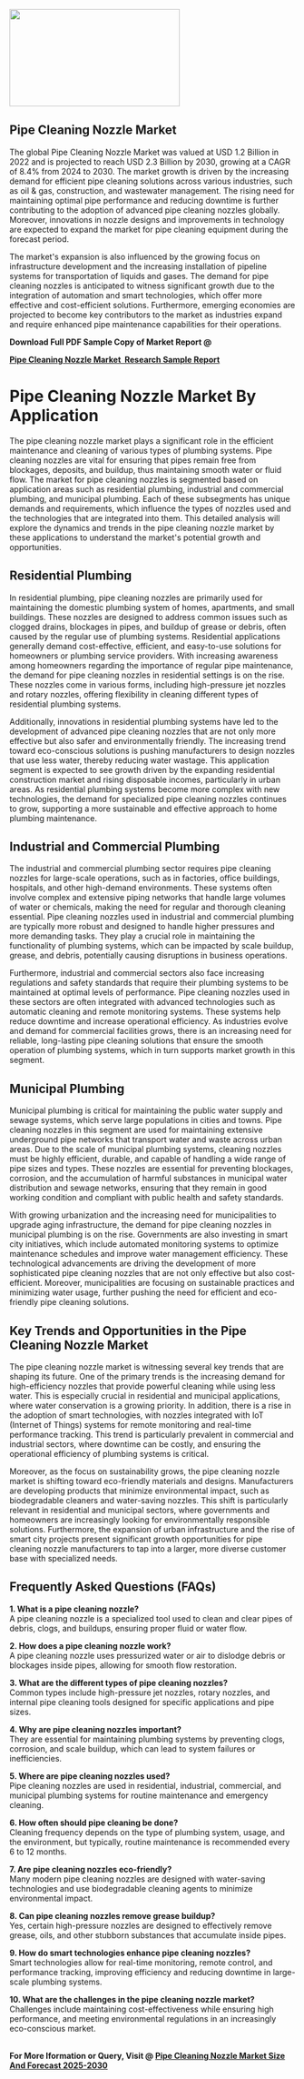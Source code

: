 <p><img class="alignnone size-medium wp-image-20088" src="https://ffe5etoiles.com/wp-content/uploads/2024/12/MST1-300x171.png" alt="" width="300" height="171" /></p><p><p> <h2>Pipe Cleaning Nozzle Market </h2><p>The global Pipe Cleaning Nozzle Market was valued at USD 1.2 Billion in 2022 and is projected to reach USD 2.3 Billion by 2030, growing at a CAGR of 8.4% from 2024 to 2030. The market growth is driven by the increasing demand for efficient pipe cleaning solutions across various industries, such as oil & gas, construction, and wastewater management. The rising need for maintaining optimal pipe performance and reducing downtime is further contributing to the adoption of advanced pipe cleaning nozzles globally. Moreover, innovations in nozzle designs and improvements in technology are expected to expand the market for pipe cleaning equipment during the forecast period.</p><p>The market's expansion is also influenced by the growing focus on infrastructure development and the increasing installation of pipeline systems for transportation of liquids and gases. The demand for pipe cleaning nozzles is anticipated to witness significant growth due to the integration of automation and smart technologies, which offer more effective and cost-efficient solutions. Furthermore, emerging economies are projected to become key contributors to the market as industries expand and require enhanced pipe maintenance capabilities for their operations.</p></p><p><strong>Download Full PDF Sample Copy of Market Report @</strong></p><p><strong><a href="https://www.verifiedmarketreports.com/download-sample/?rid=363978&utm_source=Sites-google&utm_medium=265" target="_blank">Pipe Cleaning Nozzle Market &nbsp;Research Sample Report</a></strong></p><p> <h1>Pipe Cleaning Nozzle Market By Application</h1><p>The pipe cleaning nozzle market plays a significant role in the efficient maintenance and cleaning of various types of plumbing systems. Pipe cleaning nozzles are vital for ensuring that pipes remain free from blockages, deposits, and buildup, thus maintaining smooth water or fluid flow. The market for pipe cleaning nozzles is segmented based on application areas such as residential plumbing, industrial and commercial plumbing, and municipal plumbing. Each of these subsegments has unique demands and requirements, which influence the types of nozzles used and the technologies that are integrated into them. This detailed analysis will explore the dynamics and trends in the pipe cleaning nozzle market by these applications to understand the market's potential growth and opportunities.<h2>Residential Plumbing</h2><p>In residential plumbing, pipe cleaning nozzles are primarily used for maintaining the domestic plumbing system of homes, apartments, and small buildings. These nozzles are designed to address common issues such as clogged drains, blockages in pipes, and buildup of grease or debris, often caused by the regular use of plumbing systems. Residential applications generally demand cost-effective, efficient, and easy-to-use solutions for homeowners or plumbing service providers. With increasing awareness among homeowners regarding the importance of regular pipe maintenance, the demand for pipe cleaning nozzles in residential settings is on the rise. These nozzles come in various forms, including high-pressure jet nozzles and rotary nozzles, offering flexibility in cleaning different types of residential plumbing systems.<p>Additionally, innovations in residential plumbing systems have led to the development of advanced pipe cleaning nozzles that are not only more effective but also safer and environmentally friendly. The increasing trend toward eco-conscious solutions is pushing manufacturers to design nozzles that use less water, thereby reducing water wastage. This application segment is expected to see growth driven by the expanding residential construction market and rising disposable incomes, particularly in urban areas. As residential plumbing systems become more complex with new technologies, the demand for specialized pipe cleaning nozzles continues to grow, supporting a more sustainable and effective approach to home plumbing maintenance.<h2>Industrial and Commercial Plumbing</h2><p>The industrial and commercial plumbing sector requires pipe cleaning nozzles for large-scale operations, such as in factories, office buildings, hospitals, and other high-demand environments. These systems often involve complex and extensive piping networks that handle large volumes of water or chemicals, making the need for regular and thorough cleaning essential. Pipe cleaning nozzles used in industrial and commercial plumbing are typically more robust and designed to handle higher pressures and more demanding tasks. They play a crucial role in maintaining the functionality of plumbing systems, which can be impacted by scale buildup, grease, and debris, potentially causing disruptions in business operations.<p>Furthermore, industrial and commercial sectors also face increasing regulations and safety standards that require their plumbing systems to be maintained at optimal levels of performance. Pipe cleaning nozzles used in these sectors are often integrated with advanced technologies such as automatic cleaning and remote monitoring systems. These systems help reduce downtime and increase operational efficiency. As industries evolve and demand for commercial facilities grows, there is an increasing need for reliable, long-lasting pipe cleaning solutions that ensure the smooth operation of plumbing systems, which in turn supports market growth in this segment.<h2>Municipal Plumbing</h2><p>Municipal plumbing is critical for maintaining the public water supply and sewage systems, which serve large populations in cities and towns. Pipe cleaning nozzles in this segment are used for maintaining extensive underground pipe networks that transport water and waste across urban areas. Due to the scale of municipal plumbing systems, cleaning nozzles must be highly efficient, durable, and capable of handling a wide range of pipe sizes and types. These nozzles are essential for preventing blockages, corrosion, and the accumulation of harmful substances in municipal water distribution and sewage networks, ensuring that they remain in good working condition and compliant with public health and safety standards.<p>With growing urbanization and the increasing need for municipalities to upgrade aging infrastructure, the demand for pipe cleaning nozzles in municipal plumbing is on the rise. Governments are also investing in smart city initiatives, which include automated monitoring systems to optimize maintenance schedules and improve water management efficiency. These technological advancements are driving the development of more sophisticated pipe cleaning nozzles that are not only effective but also cost-efficient. Moreover, municipalities are focusing on sustainable practices and minimizing water usage, further pushing the need for efficient and eco-friendly pipe cleaning solutions.<h2>Key Trends and Opportunities in the Pipe Cleaning Nozzle Market</h2><p>The pipe cleaning nozzle market is witnessing several key trends that are shaping its future. One of the primary trends is the increasing demand for high-efficiency nozzles that provide powerful cleaning while using less water. This is especially crucial in residential and municipal applications, where water conservation is a growing priority. In addition, there is a rise in the adoption of smart technologies, with nozzles integrated with IoT (Internet of Things) systems for remote monitoring and real-time performance tracking. This trend is particularly prevalent in commercial and industrial sectors, where downtime can be costly, and ensuring the operational efficiency of plumbing systems is critical.<p>Moreover, as the focus on sustainability grows, the pipe cleaning nozzle market is shifting toward eco-friendly materials and designs. Manufacturers are developing products that minimize environmental impact, such as biodegradable cleaners and water-saving nozzles. This shift is particularly relevant in residential and municipal sectors, where governments and homeowners are increasingly looking for environmentally responsible solutions. Furthermore, the expansion of urban infrastructure and the rise of smart city projects present significant growth opportunities for pipe cleaning nozzle manufacturers to tap into a larger, more diverse customer base with specialized needs.<h2>Frequently Asked Questions (FAQs)</h2><p><strong>1. What is a pipe cleaning nozzle?</strong><br>A pipe cleaning nozzle is a specialized tool used to clean and clear pipes of debris, clogs, and buildups, ensuring proper fluid or water flow.</p><p><strong>2. How does a pipe cleaning nozzle work?</strong><br>A pipe cleaning nozzle uses pressurized water or air to dislodge debris or blockages inside pipes, allowing for smooth flow restoration.</p><p><strong>3. What are the different types of pipe cleaning nozzles?</strong><br>Common types include high-pressure jet nozzles, rotary nozzles, and internal pipe cleaning tools designed for specific applications and pipe sizes.</p><p><strong>4. Why are pipe cleaning nozzles important?</strong><br>They are essential for maintaining plumbing systems by preventing clogs, corrosion, and scale buildup, which can lead to system failures or inefficiencies.</p><p><strong>5. Where are pipe cleaning nozzles used?</strong><br>Pipe cleaning nozzles are used in residential, industrial, commercial, and municipal plumbing systems for routine maintenance and emergency cleaning.</p><p><strong>6. How often should pipe cleaning be done?</strong><br>Cleaning frequency depends on the type of plumbing system, usage, and the environment, but typically, routine maintenance is recommended every 6 to 12 months.</p><p><strong>7. Are pipe cleaning nozzles eco-friendly?</strong><br>Many modern pipe cleaning nozzles are designed with water-saving technologies and use biodegradable cleaning agents to minimize environmental impact.</p><p><strong>8. Can pipe cleaning nozzles remove grease buildup?</strong><br>Yes, certain high-pressure nozzles are designed to effectively remove grease, oils, and other stubborn substances that accumulate inside pipes.</p><p><strong>9. How do smart technologies enhance pipe cleaning nozzles?</strong><br>Smart technologies allow for real-time monitoring, remote control, and performance tracking, improving efficiency and reducing downtime in large-scale plumbing systems.</p><p><strong>10. What are the challenges in the pipe cleaning nozzle market?</strong><br>Challenges include maintaining cost-effectiveness while ensuring high performance, and meeting environmental regulations in an increasingly eco-conscious market.</p><strong><br />For More Iformation or Query, Visit @ <a href="https://www.verifiedmarketreports.com/product/pipe-cleaning-nozzle-market/" target="_blank">Pipe Cleaning Nozzle Market Size And Forecast 2025-2030</a></strong></p>
